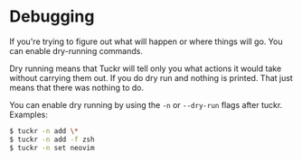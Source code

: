 # Debugging

If you're trying to figure out what will happen or where things will go. You can enable dry-running commands.

Dry running means that Tuckr will tell only you what actions it would take without carrying them out.
If you do dry run and nothing is printed. That just means that there was nothing to do.

You can enable dry running by using the `-n` or `--dry-run` flags after tuckr. Examples:
```sh
$ tuckr -n add \*
$ tuckr -n add -f zsh
$ tuckr -n set neovim
```


